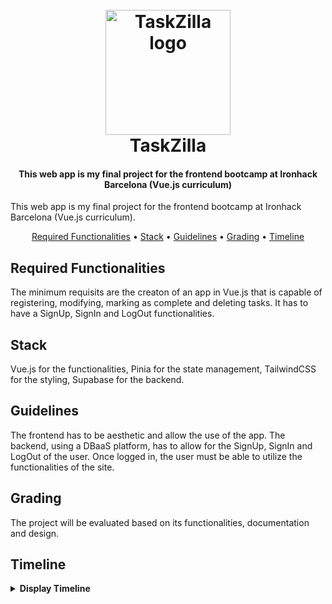 <h1 align="center">
  <br>
  <a href="https://taskzilla-topaz.vercel.app"><img src="https://res.cloudinary.com/def7ecre1/image/upload/v1661513350/task%20app/TaskZilla-logo_jm6zms.jpg" alt="TaskZilla logo" width="200"></a>
  <br>
  TaskZilla
  <br>
</h1>

<h4 align="center">This web app is my final project for the frontend bootcamp at Ironhack Barcelona (Vue.js curriculum)</h4>

This web app is my final project for the frontend bootcamp at Ironhack Barcelona (Vue.js curriculum).

<p align="center">
  <a href="#required-functionalities">Required Functionalities</a> •
  <a href="#stack">Stack</a> •
  <a href="#guidelines">Guidelines</a> •
  <a href="#grading">Grading</a> •
  <a href="#timeline">Timeline</a>
</p>

## Required Functionalities

The minimum requisits are the creaton of an app in Vue.js that is capable of registering, modifying, marking as complete and deleting tasks. It has to have a SignUp, SignIn and LogOut functionalities.

## Stack

Vue.js for the functionalities, Pinia for the state management, TailwindCSS for the styling, Supabase for the backend.

## Guidelines

The frontend has to be aesthetic and allow the use of the app.
The backend, using a DBaaS platform, has to allow for the SignUp, SignIn and LogOut of the user.
Once logged in, the user must be able to utilize the functionalities of the site.

## Grading

The project will be evaluated based on its functionalities, documentation and design.

## Timeline

<details><summary><b>Display Timeline</b></summary>

### Friday 19/08

```
Structuring of the Project:
 - Concept and Functionalities of the web app
 - Mobile-first
 - Frontend with TailwindCSS
 - Backend with Supabase
 - Prioritization of Functionalities over Design
```

### Weekedn 20-21/08

```
 - Concept and Functionalities
 - SignUp, SignIn y SingOut successful
```

### Monday 22/08

```
 - Concept and Functionalities
 - SignUp, SignIn y SingOut successful
 - Views with the Router Link
```

### Tuesday 23/08

```
 - Design of the Frontend
 - Addition of new Functionalities
 - Review on Mobile and Desktop
 - Implementaation of UX/UI Feedback
 - Debugging
```

### Wednesday 24/08

```
 - Design of the Frontend
 - Addition of new Functionalities
 - Debugging
 - Review 1-on-1 with Teaching Assistant
```

### Thursday 25/08

```
 - Deployment of the Site (Vercel or Netlify)
 - Preparation of the Project Presentation
```

### Friday 26/08

```
 - Presentation
 - Give and receive Feedback to/from peers
```
  </details>

